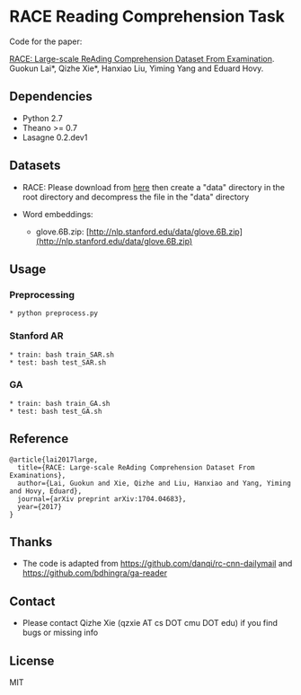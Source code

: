 # RACE Reading Comprehension Task

Code for the paper:

[RACE: Large-scale ReAding Comprehension Dataset From Examination](https://arxiv.org/pdf/1704.04683.pdf). Guokun Lai*, Qizhe Xie*, Hanxiao Liu, Yiming Yang and Eduard Hovy.

## Dependencies
* Python 2.7
* Theano >= 0.7
* Lasagne 0.2.dev1

## Datasets
* RACE:
    Please download from [here](http://www.cs.cmu.edu/~glai1/data/race/) then create a "data" directory in the root directory and decompress the file in the "data" directory

* Word embeddings:
    * glove.6B.zip: [http://nlp.stanford.edu/data/glove.6B.zip](http://nlp.stanford.edu/data/glove.6B.zip)

## Usage
### Preprocessing
    * python preprocess.py

### Stanford AR
    * train: bash train_SAR.sh
    * test: bash test_SAR.sh

### GA
    * train: bash train_GA.sh
    * test: bash test_GA.sh

## Reference
```
@article{lai2017large,
  title={RACE: Large-scale ReAding Comprehension Dataset From Examinations},
  author={Lai, Guokun and Xie, Qizhe and Liu, Hanxiao and Yang, Yiming and Hovy, Eduard},
  journal={arXiv preprint arXiv:1704.04683},  
  year={2017}
}
```

## Thanks
* The code is adapted from https://github.com/danqi/rc-cnn-dailymail and https://github.com/bdhingra/ga-reader

## Contact
* Please contact Qizhe Xie (qzxie AT cs DOT cmu DOT edu) if you find bugs or missing info

## License
MIT
